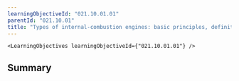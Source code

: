 ```yaml
---
learningObjectiveId: "021.10.01.01"
parentId: "021.10.01"
title: "Types of internal-combustion engines: basic principles, definitions"
---
```


```tsx eval
<LearningObjectives learningObjectiveId={"021.10.01.01"} />
```

## Summary
